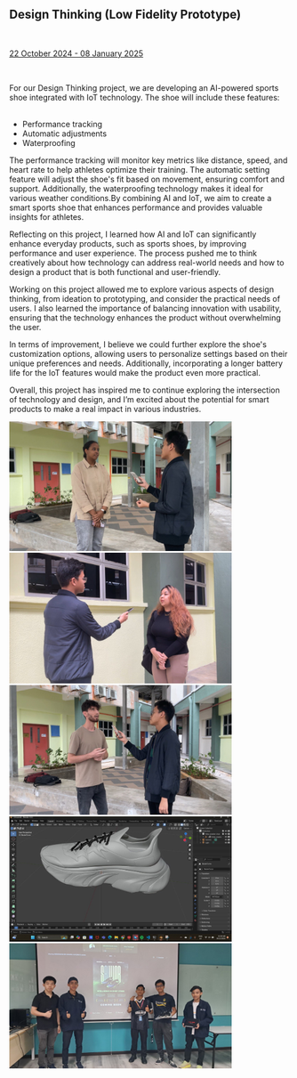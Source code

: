 <html>
  <body>
    <!--Contents-->
                            <h2 id="Title">Design Thinking (Low Fidelity Prototype)</h2><br>
                                <p><u>22 October 2024 - 08 January 2025</u><br>
                                    <div>
                                        <br><p>For our Design Thinking project, we are developing an AI-powered sports shoe integrated with IoT technology. The shoe will include these features:
                                            <ul>
                                                <br><li>Performance tracking</li>
                                                <li>Automatic adjustments</li>
                                                <li>Waterproofing</li>
                                            </ul><p>The performance tracking will monitor key metrics like distance, speed, and heart rate to help athletes optimize their training. The automatic setting feature will adjust the shoe's fit based on movement, ensuring comfort and support. Additionally, the waterproofing technology makes it ideal for various weather conditions.By combining AI and IoT, we aim to create a smart sports shoe that enhances performance and provides valuable insights for athletes.
                                            <p>Reflecting on this project, I learned how AI and IoT can significantly enhance everyday products, such as sports shoes, by improving performance and user experience. The process pushed me to think creatively about how technology can address real-world needs and how to design a product that is both functional and user-friendly.
                                            <p>Working on this project allowed me to explore various aspects of design thinking, from ideation to prototyping, and consider the practical needs of users. I also learned the importance of balancing innovation with usability, ensuring that the technology enhances the product without overwhelming the user.
                                            <p>In terms of improvement, I believe we could further explore the shoe's customization options, allowing users to personalize settings based on their unique preferences and needs. Additionally, incorporating a longer battery life for the IoT features would make the product even more practical.
                                            <p>Overall, this project has inspired me to continue exploring the intersection of technology and design, and I’m excited about the potential for smart products to make a real impact in various industries.
                                        </p>
                              <img src="pictures/interview1.jpg" width="400px" alt="PC"> <br>
                              <img src="pictures/interview2.jpg" width="400px" alt="PC"> <br>
                              <img src="pictures/interview3.jpg" width="400px" alt="PC"> <br>
                              <img src="pictures/blender.jpg" width="400px" alt="PC"> <br>
                              <img src="pictures/presentation.jpg" width="400px" alt="PC"> <br>
                                </p>
  </body>
</html>